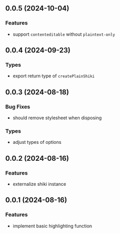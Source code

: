 ## 0.0.5 (2024-10-04)

### Features

- support `contenteditable` without `plaintext-only`

## 0.0.4 (2024-09-23)

### Types

- export return type of `createPlainShiki`

## 0.0.3 (2024-08-18)

### Bug Fixes

- should remove stylesheet when disposing

### Types

- adjust types of options

## 0.0.2 (2024-08-16)

### Features

- externalize shiki instance

## 0.0.1 (2024-08-16)

### Features

- implement basic highlighting function